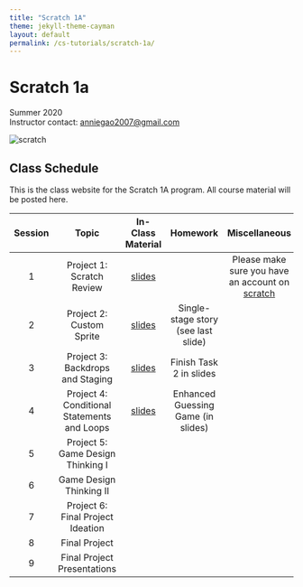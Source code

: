 ```yaml
---
title: "Scratch 1A"
theme: jekyll-theme-cayman
layout: default
permalink: /cs-tutorials/scratch-1a/
---
```


# Scratch 1a

Summer 2020  
Instructor contact: anniegao2007@gmail.com

![scratch](https://images.squarespace-cdn.com/content/v1/59371b611e5b6cbaaa211ff9/1527791173130-KCQZU6G7NB20K4UBCLX4/ke17ZwdGBToddI8pDm48kKSDVuAPrHKRkrADOUWKIBFZw-zPPgdn4jUwVcJE1ZvWQUxwkmyExglNqGp0IvTJZamWLI2zvYWH8K3-s_4yszcp2ryTI0HqTOaaUohrI8PIxjnc1DkxrOcGd5VMooSjQcLMerRA6Kw82eiRHVey0pQ/Scratch+Cat+with+Backpack)

## Class Schedule
This is the class website for the Scratch 1A program. All course material will be posted here.

| Session | Topic | In-Class Material | Homework | Miscellaneous |
| :---: | :---: | :---: | :---: | :---: |
| 1 | Project 1: Scratch Review | [slides](https://docs.google.com/presentation/d/1aWYhTFjxLBb-bqh9EjmylwzgbFIhK1ai2rqVmjuoGM8/edit?ts=5f233ebf#slide=id.g8d0e437b7b_0_54) | | Please make sure you have an account on [scratch](https://www.scratch.mit.edu)
| 2 | Project 2: Custom Sprite | [slides](https://docs.google.com/presentation/d/122m9KFHh_WUh0klYASuyGR-gCGR52gzLdDVb6OhfqRI/edit#slide=id.g8ef1ac43c6_0_5) | Single-stage story (see last slide) | |
| 3 | Project 3: Backdrops and Staging | [slides](https://docs.google.com/presentation/d/1Q4CI05oS2xnzlQY0LDKm7RjSypI4h4lyETLg3D5E80w/edit?ts=5f35c2f1#slide=id.g90828a930e_0_5) | Finish Task 2 in slides | |
| 4 | Project 4: Conditional Statements and Loops | [slides](https://docs.google.com/presentation/d/1Gu6p3BgUle27Ujcts90JmLZIQfot_DQFsFebY7QTycE/edit#slide=id.g9231c1c6a3_0_47) | Enhanced Guessing Game (in slides) | |
| 5 | Project 5: Game Design Thinking I |
| 6 | Game Design Thinking II |
| 7 | Project 6: Final Project Ideation |
| 8 | Final Project |
| 9 | Final Project Presentations |